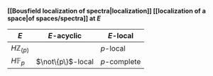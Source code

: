 
**[[Bousfield localization of spectra|localization]] [[localization of a space|of spaces/spectra]] at $E$**

|  $E$  |  $E$-acyclic  |  $E$-local | 
|-------|------------|-----------|
| $H \mathbb{Z}_{(p)}$ |   |  $p$-local |
| $H \mathbb{F}_p$ |  $\not\{p\}$-local |  $p$-complete |